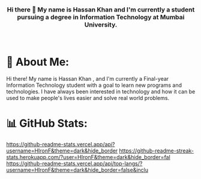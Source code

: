 <h3 align = "center"> Hi there 👋 My name is Hassan Khan and I'm 
currently a student pursuing a degree in Information Technology at 
Mumbai University.</h3>
<br>

# 💫 About Me:
Hi there! My name is Hassan Khan , and I'm currently a Final-year Information Technology student with a goal to learn new programs and technologies. I have always been interested in technology and how it can be used to make people's lives easier and solve real world problems.

# 📊 GitHub Stats:
https://github-readme-stats.vercel.app/api?username=HIronF&theme=dark&hide_border
https://github-readme-streak-stats.herokuapp.com/?user=HIronF&theme=dark&hide_border=fal
https://github-readme-stats.vercel.app/api/top-langs/?username=HIronF&theme=dark&hide_border=false&inclu

<!--
**HIronF/HIronF** is a ✨ _special_ ✨ repository because its `README.md` (this file) appears on your GitHub profile.

Here are some ideas to get you started:

- 🔭 I’m currently working on ...
- 🌱 I’m currently learning ...
- 👯 I’m looking to collaborate on ...
- 🤔 I’m looking for help with ...
- 💬 Ask me about ...
- 📫 How to reach me: ...
- 😄 Pronouns: ...
- ⚡ Fun fact: ...
-->
